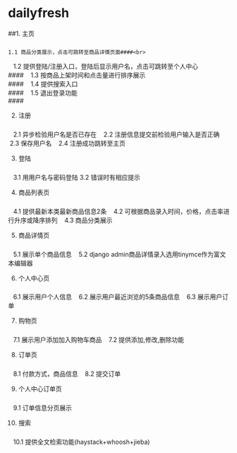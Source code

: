 # dailyfresh
##1. 主页
###
    1.1 商品分类展示，点击可跳转至商品详情页面####<br>
    1.2 提供登陆/注册入口，登陆后显示用户名，点击可跳转至个人中心<br>
    ####
    1.3 按商品上架时间和点击量进行排序展示<br>####
    1.4 提供搜索入口<br>####
    1.5 退出登录功能<br>####

2. 注册
###
    2.1 异步检验用户名是否已存在
    2.2 注册信息提交前检验用户输入是否正确
    2.3 保存用户名
    2.4 注册成功跳转至主页

3. 登陆
###
    3.1 用用户名与密码登陆
    3.2 错误时有相应提示

4. 商品列表页
###
    4.1 提供最新本类最新商品信息2条
    4.2 可根据商品录入时间，价格，点击率进行升序或降序排列
    4.3 商品分类展示

5. 商品详情页
###
    5.1 展示单个商品信息
    5.2 django admin商品详情录入选用tinymce作为富文本编辑器

6. 个人中心页
###
    6.1 展示用户个人信息
    6.2 展示用户最近浏览的5条商品信息
    6.3 展示用户订单

7. 购物页
###
    7.1 展示用户添加加入购物车商品
    7.2 提供添加,修改,删除功能

8. 订单页
###
    8.1 付款方式，商品信息
    8.2 提交订单

9. 个人中心订单页
###
    9.1 订单信息分页展示
    
10. 搜索
###
    10.1 提供全文检索功能(haystack+whoosh+jieba)
